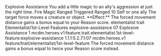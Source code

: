 <ability>
  <name>Explosive Assistance</name>
  <flavor>You add a little magic to an ally&apos;s aggression at just the right time.</flavor>
  <keywords>
    <keyword>Fire</keyword>
    <keyword>Magic</keyword>
    <keyword>Ranged</keyword>
  </keywords>
  <type>Triggered</type>
  <distance>Ranged 10</distance>
  <target>Self or one ally</target>
  <trigger>The target force moves a creature or object. **Effect:** The forced movement distance gains a bonus equal to your Reason score.</trigger>
  <metadata>
    <class>elementalist</class>
    <feature_type>trait</feature_type>
    <file_dpath>Elementalist/1st-Level Features</file_dpath>
    <item_id>explosive-assistance</item_id>
    <item_index>07</item_index>
    <item_name>Explosive Assistance</item_name>
    <level>1</level>
    <scc>mcdm.heroes.v1:feature.trait.elementalist.1st-level-feature:explosive-assistance</scc>
    <scdc>1.1.1:5.2.7.1:07</scdc>
    <source>mcdm.heroes.v1</source>
    <type>feature/trait/elementalist/1st-level-feature</type>
  </metadata>
  <effects>
    <effect type="mundane" cost="Spend 1 Essence">The forced movement distance gains a bonus equal to twice your Reason score instead.</effect>
  </effects>
</ability>
